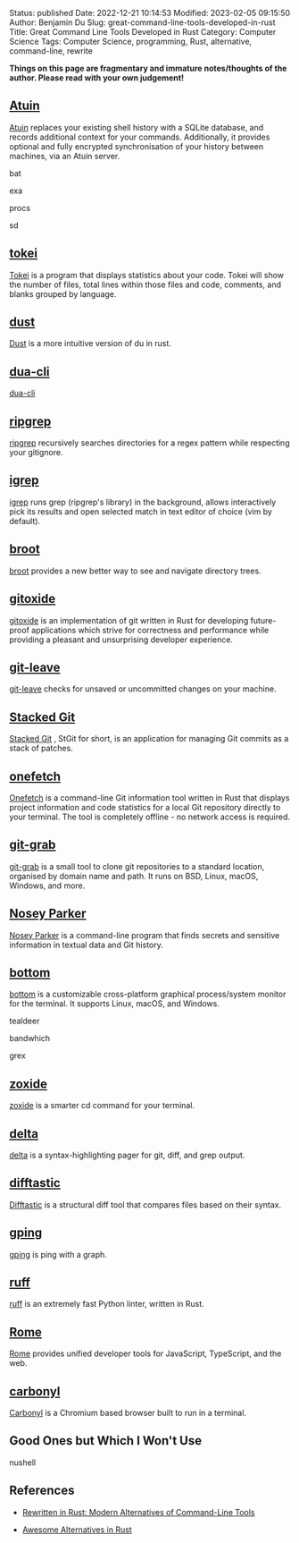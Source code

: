 Status: published
Date: 2022-12-21 10:14:53
Modified: 2023-02-05 09:15:50
Author: Benjamin Du
Slug: great-command-line-tools-developed-in-rust
Title: Great Command Line Tools Developed in Rust
Category: Computer Science
Tags: Computer Science, programming, Rust, alternative, command-line, rewrite

**Things on this page are fragmentary and immature notes/thoughts of the author. Please read with your own judgement!**


## [Atuin](https://github.com/ellie/atuin)
[Atuin](https://github.com/ellie/atuin)
replaces your existing shell history with a SQLite database, 
and records additional context for your commands. 
Additionally, 
it provides optional and fully encrypted synchronisation of your history between machines, via an Atuin server.

bat

exa

procs

sd

## [tokei](https://github.com/XAMPPRocky/tokei)
[Tokei](https://github.com/XAMPPRocky/tokei)
is a program that displays statistics about your code. 
Tokei will show the number of files, 
total lines within those files and code, comments, and blanks grouped by language.

## [dust](https://github.com/bootandy/dust)
[Dust](https://github.com/bootandy/dust)
is a more intuitive version of du in rust.

## [dua-cli](https://crates.io/crates/dua-cli)
[dua-cli](https://crates.io/crates/dua-cli)

## [ripgrep](https://www.legendu.net/misc/blog/ripgrep-is-a-better-alternative-to-find)
[ripgrep](https://www.legendu.net/misc/blog/ripgrep-is-a-better-alternative-to-find)
recursively searches directories for a regex pattern while respecting your gitignore.

## [igrep](https://github.com/konradsz/igrep)
[igrep](https://github.com/konradsz/igrep)
runs grep (ripgrep's library) in the background, 
allows interactively pick its results and open selected match in text editor of choice (vim by default).

## [broot](https://github.com/Canop/broot)
[broot](https://github.com/Canop/broot)
provides a new better way to see and navigate directory trees.

## [gitoxide](https://github.com/Byron/gitoxide)
[gitoxide](https://github.com/Byron/gitoxide)
is an implementation of git written in Rust 
for developing future-proof applications which strive 
for correctness and performance 
while providing a pleasant and unsurprising developer experience.

## [git-leave](https://crates.io/crates/git-leave)
[git-leave](https://crates.io/crates/git-leave)
checks for unsaved or uncommitted changes on your machine.

## [Stacked Git](https://github.com/stacked-git/stgit)
[Stacked Git](https://github.com/stacked-git/stgit)
,
StGit for short, 
is an application for managing Git commits as a stack of patches.

## [onefetch](https://crates.io/crates/onefetch)
[Onefetch](https://crates.io/crates/onefetch)
is a command-line Git information tool 
written in Rust that displays project information and code statistics 
for a local Git repository directly to your terminal. 
The tool is completely offline - no network access is required.

## [git-grab](https://github.com/wezm/git-grab)
[git-grab](https://github.com/wezm/git-grab)
is a small tool to clone git repositories to a standard location, 
organised by domain name and path. It runs on BSD, Linux, macOS, Windows, and more.

## [Nosey Parker](https://github.com/praetorian-inc/noseyparker)
[Nosey Parker](https://github.com/praetorian-inc/noseyparker)
is a command-line program that finds secrets and sensitive information in textual data and Git history.

## [bottom](https://crates.io/crates/bottom)
[bottom](https://crates.io/crates/bottom)
is a customizable cross-platform graphical process/system monitor 
for the terminal. 
It supports Linux, macOS, and Windows.

tealdeer

bandwhich

grex

## [zoxide](https://crates.io/crates/zoxide)
[zoxide](https://crates.io/crates/zoxide)
is a smarter cd command for your terminal.

## [delta](https://github.com/dandavison/delta)
[delta](https://github.com/dandavison/delta)
is a syntax-highlighting pager for git, diff, and grep output.

## [difftastic](https://github.com/Wilfred/difftastic)
[Difftastic](https://github.com/Wilfred/difftastic)
is a structural diff tool that compares files based on their syntax.

## [gping](https://github.com/orf/gping)
[gping](https://github.com/orf/gping)
is ping with a graph.

## [ruff](https://github.com/charliermarsh/ruff)
[ruff](https://github.com/charliermarsh/ruff)
is an extremely fast Python linter, written in Rust.

## [Rome](https://github.com/rome/tools)
[Rome](https://github.com/rome/tools)
provides unified developer tools for JavaScript, TypeScript, and the web.

## [carbonyl](https://github.com/fathyb/carbonyl)
[Carbonyl](https://github.com/fathyb/carbonyl)
is a Chromium based browser built to run in a terminal.

## Good Ones but Which I Won't Use

nushell

## References

- [Rewritten in Rust: Modern Alternatives of Command-Line Tools](https://zaiste.net/posts/shell-commands-rust/)

- [Awesome Alternatives in Rust](https://github.com/TaKO8Ki/awesome-alternatives-in-rust)
